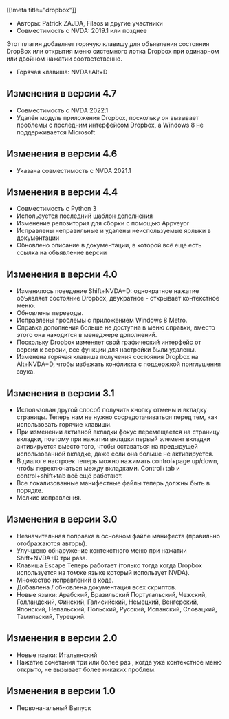 [[!meta title="dropbox"]]

* Авторы: Patrick ZAJDA, Filaos и другие участники
* Совместимость с NVDA: 2019.1 или позднее

Этот плагин добавляет горячую клавишу для объявления состояния DropBox или открытия меню системного лотка Dropbox при одинарном или двойном нажатии соответственно.

* Горячая клавиша: NVDA+Alt+D


## Изменения в версии 4.7 ##

* Совместимость с NVDA 2022.1
* Удалён модуль приложения Dropbox, поскольку он вызывает проблемы с последним интерфейсом Dropbox, а Windows 8 не поддерживается Microsoft

## Изменения в версии 4.6 ##

* Указана совместимость с NVDA 2021.1

## Изменения в версии 4.4 ##

* Совместимость с Python 3
* Используется последний шаблон дополнения
* Изменение репозитория для сборки с помощью Appveyor
* Исправлены неправильные и удалены неиспользуемые ярлыки в документации
* Обновлено описание в документации, в которой всё еще есть ссылка на объявление версии

## Изменения в версии 4.0 ##

* Изменилось поведение Shift+NVDA+D: однократное нажатие объявляет состояние Dropbox, двукратное - открывает контекстное меню.
* Обновлены переводы.
* Исправлены проблемы с приложением Windows 8 Metro.
* Справка дополнения больше не доступна в меню справки, вместо этого она находится в менеджере дополнений.
* Поскольку Dropbox изменяет свой графический интерфейс от версии к версии, все функции для настройки были удалены.
* Изменена горячая клавиша получения состояния Dropbox на Alt+NVDA+D, чтобы избежать конфликта с поддержкой приглушения звука.

## Изменения в версии 3.1 ##

* Использован другой способ получить кнопку отмены и вкладку страницы. Теперь нам не нужно сосредотачиваться перед тем, как использовать горячие клавиши.
* При изменении активной вкладки фокус перемещается на страницу вкладки, поэтому при нажатии вкладки первый элемент вкладки активируется вместо того, чтобы оставаться на предыдущей использованной вкладке, даже если она больше не активируется.
* В диалоге настроек теперь можно нажимать control+page up/down, чтобы переключаться между вкладками. Control+tab и control+shift+tab всё ещё работают.
* Все локализованные манифестные файлы теперь должны быть в порядке.
* Мелкие исправления.

## Изменения в версии 3.0 ##

* Незначительная поправка в основном файле манифеста (правильно отображаются авторы).
* Улучшено обнаружение контекстного меню при нажатии Shift+NVDA+D три раза.
* Клавиша Escape Теперь работает  (только тогда когда Dropbox используется на томже языке который использует NVDA).
* Множество исправлений в коде.
* Добавлена / обновлена документация всех скриптов.
* Новые языки: Арабский, Бразильский Португальский, Чежский, Голландский, Финский, Галисийский, Немецкий, Венгерский, Японский, Непальский, Польский, Русский, Испанский, Словацкий, Тамильский, Турецкий.

## Изменения в версии 2.0 ##

* Новые языки: Итальянский
* Нажатие сочетания три или более раз , когда уже контекстное меню открыто, не вызывает более никаких проблем.

## Изменения в версии 1.0 ##

* Первоначальный Выпуск
